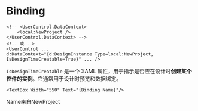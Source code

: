 # Binding

```xaml
<!-- <UserControl.DataContext>
    <local:NewProject />
</UserControl.DataContext> -->
<!-- 或 -->
<UserControl ...
d:DataContext="{d:DesignInstance Type=local:NewProject, IsDesignTimeCreatable=True}" ... />
```
`IsDesignTimeCreatable` 是一个 XAML 属性，用于指示是否应在设计时**创建某个控件的实例**。它通常用于设计时预览和数据绑定。
```xaml
<TextBox Width="550" Text="{Binding Name}"/>
```

Name来自NewProject
